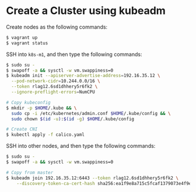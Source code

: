 # Create a Cluster using kubeadm

Create nodes as the following commands:

```sh
$ vagrant up
$ vagrant status 
```

SSH into `k8s-m1`, and then type the following commands:

```sh
$ sudo su -
$ swapoff -a && sysctl -w vm.swappiness=0
$ kubeadm init --apiserver-advertise-address=192.16.35.12 \
  --pod-network-cidr=10.244.0.0/16 \
  --token rlag12.6sd1dhhery5r6fk2 \
  --ignore-preflight-errors=NumCPU 

# Copy kubeconfig
$ mkdir -p $HOME/.kube && \
  sudo cp -i /etc/kubernetes/admin.conf $HOME/.kube/config && \
  sudo chown $(id -u):$(id -g) $HOME/.kube/config

# Create CNI
$ kubectl apply -f calico.yaml
```

SSH into other nodes, and then type the following commands:

```sh
$ sudo su -
$ swapoff -a && sysctl -w vm.swappiness=0

# Copy from master
$ kubeadm join 192.16.35.12:6443 --token rlag12.6sd1dhhery5r6fk2 \
    --discovery-token-ca-cert-hash sha256:ea1f9e8a715c5fcaf1379073e4f9ed5ea34339398b1fab3bcc2bfe74cc07c6be
```

